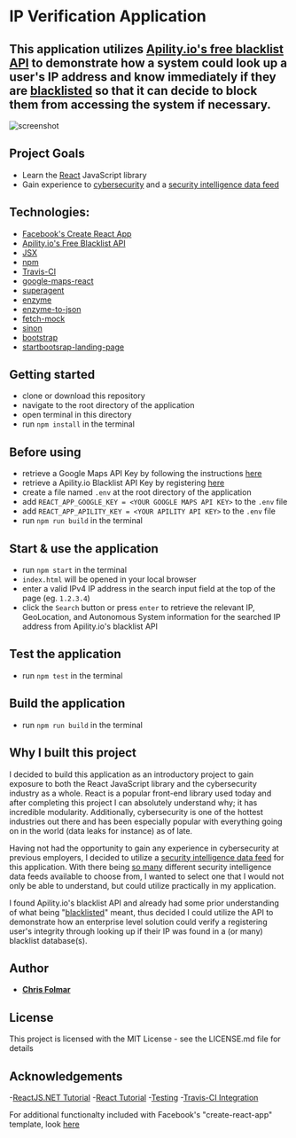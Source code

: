 # IP Verification Application 

## This application utilizes [Apility.io's free blacklist API](https://apility.io/) to demonstrate how a system could look up a user's IP address and know immediately if they are [blacklisted](https://www.whatismyip.com/why-is-my-ip-blacklisted/) so that it can decide to block them from accessing the system if necessary.

![screenshot](https://github.com/clfolmar/travis-react-ipverifier/blob/master/screenshot.jpg)

## Project Goals
- Learn the [React](https://reactjs.org/) JavaScript library
- Gain experience to [cybersecurity](https://searchsecurity.techtarget.com/definition/cybersecurity) and a [security intelligence data feed](https://whatis.techtarget.com/definition/threat-intelligence-feed)

## Technologies:
- [Facebook's Create React App](https://github.com/facebookincubator/create-react-app)
- [Apility.io's Free Blacklist API](https://apility.io/apidocs/)
- [JSX](https://jsx.github.io/)
- [npm](https://github.com/npm/npm)
- [Travis-CI](https://travis-ci.com/)
- [google-maps-react](https://www.npmjs.com/package/google-maps-react)
- [superagent](https://visionmedia.github.io/superagent/)
- [enzyme](https://github.com/airbnb/enzyme)
- [enzyme-to-json](https://github.com/adriantoine/enzyme-to-json)
- [fetch-mock](https://github.com/wheresrhys/fetch-mock)
- [sinon](http://sinonjs.org/)
- [bootstrap](https://getbootstrap.com/)
- [startbootsrap-landing-page](https://github.com/BlackrockDigital/startbootstrap-landing-page)

## Getting started
- clone or download this repository
- navigate to the root directory of the application
- open terminal in this directory
- run `npm install` in the terminal
## Before using
- retrieve a Google Maps API Key by following the instructions [here](https://developers.google.com/maps/documentation/javascript/get-api-key)
- retrieve a Apility.io Blacklist API Key by registering [here](https://dashboard.apility.io/#/register)
- create a file named `.env` at the root directory of the application
- add `REACT_APP_GOOGLE_KEY = <YOUR GOOGLE MAPS API KEY>` to the `.env` file
- add `REACT_APP_APILITY_KEY = <YOUR APILITY API KEY>` to the `.env` file
- run `npm run build` in the terminal
## Start & use the application
- run `npm start` in the terminal
- `index.html` will be opened in your local browser
- enter a valid IPv4 IP address in the search input field at the top of the page (eg. `1.2.3.4`)
- click the `Search` button or press `enter` to retrieve the relevant IP, GeoLocation, and Autonomous System information for the searched IP address from Apility.io's blacklist API
## Test the application
- run `npm test` in the terminal
## Build the application
- run `npm run build` in the terminal

## Why I built this project
I decided to build this application as an introductory project to gain exposure to both the React JavaScript library and the cybersecurity industry as a whole.  React is a popular front-end library used today and after completing this project I can absolutely understand why; it has incredible modularity.  Additionally, cybersecurity is one of the hottest industries out there and has been especially popular with everything going on in the world (data leaks for instance) as of late.

Having not had the opportunity to gain any experience in cybersecurity at previous employers, I decided to utilize a [security intelligence data feed](https://whatis.techtarget.com/definition/threat-intelligence-feed) for this application.  With there being [so many](https://github.com/hslatman/awesome-threat-intelligence) different security intelligence data feeds available to choose from, I wanted to select one that I would not only be able to understand, but could utilize practically in my application.

I found Apility.io's blacklist API and already had some prior understanding of what being "[blacklisted](https://www.whatismyip.com/why-is-my-ip-blacklisted/)" meant, thus decided I could utilize the API to demonstrate how an enterprise level solution could verify a registering user's integrity through looking up if their IP was found in a (or many) blacklist database(s).

## Author
- <strong>[Chris Folmar](https://www.linkedin.com/in/clfolmar/)</strong>

## License
This project is licensed with the MIT License - see the LICENSE.md file for details

## Acknowledgements
-[ReactJS.NET Tutorial](https://reactjs.net/getting-started/tutorial_aspnet4.html)
-[React Tutorial](https://www.youtube.com/watch?v=N1J7Q1qJPQM&t=3s)
-[Testing](https://medium.com/wehkamp-techblog/unit-testing-your-react-application-with-jest-and-enzyme-81c5545cee45)
-[Travis-CI Integration](https://medium.com/@bezgachev/6-simple-steps-to-automatically-test-and-deploy-your-javascript-app-to-github-pages-c4c32a34bcb1)

For additional functionalty included with Facebook's "create-react-app" template, look [here](https://github.com/clfolmar/travis-react-ipverifier/blob/master/src/README.md)
